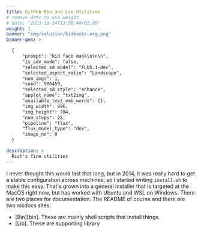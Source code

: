 ```yaml
---
title: GitHub Bin and Lib Utilities
# remove date to use weight
# date: "2023-10-24T13:50:46+02:00"
weight: 1
banner: "img/solution/kidmasks.org.png"
banner-gen: >

  {
      "prompt": "kid face mask\n\n\n",
      "is_adv_mode": false,
      "selected_sd_model": "FLUX.1-dev",
      "selected_aspect_ratio": "Landscape",
      "num_imgs": 1,
      "seed": 906450,
      "selected_sd_style": "enhance",
      "applet_name": "txt2img",
      "available_text_emb_words": {},
      "img_width": 896,
      "img_height": 704,
      "num_steps": 25,
      "pipeline": "flux",
      "flux_model_type": "dev",
      "image_no": 0
  }

description: >
  Rich's fine utilities
---
```


I never thought this would last that long, but in 2014, it was really hard to
get a stable configuration across machines, so I started writing `install.sh` to
make this easy. That's grown into a general installer that is targeted at the
MacOS right now, but has worked with Ubuntu and WSL on Windows. There are two
places for documentation. The README of course and there are two mkdocs sites:

- [Bin][bin]. These are mainly shell scripts that install things.
- [Lib]. These are supporting library
<!--more-->
